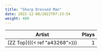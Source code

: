 ```yaml
---
title: "Sharp Dressed Man"
date: 2022-12-08/2022T07:23:54
weight: 409
---
```




 Artist | Plays 
----- | -----:
[ZZ Top]({{< ref "a43268">}}) | 1
